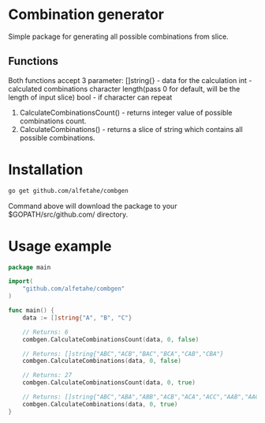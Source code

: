 # Combination generator
Simple package for generating all possible combinations from slice.

## Functions
Both functions accept 3 parameter: 
[]string{} - data for the calculation
int - calculated combinations character length(pass 0 for default, will be the length of input slice)
bool - if character can repeat

1. CalculateCombinationsCount() - returns integer value of possible combinations count.
2. CalculateCombinations() - returns a slice of string which contains all possible combinations.

# Installation
``` bash
go get github.com/alfetahe/combgen
```
Command above will download the package to your $GOPATH/src/github.com/ directory.


# Usage example
``` go
package main

import(
    "github.com/alfetahe/combgen"
)

func main() {
	data := []string{"A", "B", "C"}

	// Returns: 6
	combgen.CalculateCombinationsCount(data, 0, false)

	// Returns: []string{"ABC","ACB","BAC","BCA","CAB","CBA"}
	combgen.CalculateCombinations(data, 0, false)

	// Returns: 27
	combgen.CalculateCombinationsCount(data, 0, true)

	// Returns: []string{"ABC","ABA","ABB","ACB","ACA","ACC","AAB","AAC","AAA","BAC","BAA","BAB","BCA","BCB","BCC","BBA","BBC","BBB","CAB","CAA","CAC","CBA","CBB","CBC","CCA","CCB","CCC"}
	combgen.CalculateCombinations(data, 0, true)
}
```


